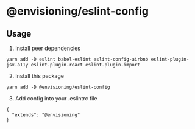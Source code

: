 # @envisioning/eslint-config

## Usage
1. Install peer dependencies

```
yarn add -D eslint babel-eslint eslint-config-airbnb eslint-plugin-jsx-a11y eslint-plugin-react eslint-plugin-import
```

2. Install this package
```
yarn add -D @envisioning/eslint-config
```

3. Add config into your .eslintrc file
```
{
  "extends": "@envisioning"
}
```
